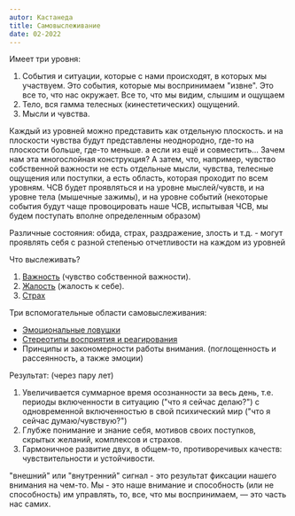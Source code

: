 ```yaml
---
autor: Кастанеда
title: Самовыслеживание
date: 02-2022
---
```

Имеет три уровня:
1. События и ситуации, которые с нами происходят, в которых мы участвуем. Это события, которые мы воспринимаем "извне". Это все то, что нас окружает. Все то, что мы видим, слышим и ощущаем
2. Тело, вся гамма телесных (кинестетических) ощущений.
3. Мысли и чувства.

Каждый из уровней можно представить как отдельную плоскость. и на плоскости чувства будут представлены неоднородно, где-то на плоскости больше, где-то меньше. а если из ещё и совместить... Зачем нам эта многослойная конструкция? А затем, что, например, чувство собственной важности не есть отдельные мысли, чувства, телесные ощущения или поступки, а есть область, которая проходит по всем уровням. ЧСВ будет проявляться и на уровне мыслей/чувств, и на уровне тела (мышечные зажимы), и на уровне событий (некоторые события будут чаще провоцировать наше ЧСВ, испытывая ЧСВ, мы будем поступать вполне определенным образом)

Различные состояния: обида, страх, раздражение, злость и т.д. - могут проявлять себя с разной степенью отчетливости на каждом из уровней

Что выслеживать?
1. [Важность](Психология/Пси/Кастанеда/Чувство%20собственной%20важности.md####%202.%20Важность) (чувство собственной важности).
2. [Жалость](Психология/Пси/Кастанеда/Чувство%20собственной%20важности.md####%203.%20Жалость) (жалость к себе).
3. [Страх](Психология/Пси/Кастанеда/Чувство%20собственной%20важности.md####%201.%20Страх)

Три вспомогательные области самовыслеживания:
- [Эмоциональные ловушки](Психология/Пси/Кастанеда/Чувство%20собственной%20важности.md###%201.%20Эмоциональные%20ловушки) 
- [Стереотипы восприятия и реагирования](Психология/Пси/Кастанеда/Чувство%20собственной%20важности.md###%202.%20Реакции)
- Принципы и закономерности работы внимания. (поглощенность и рассеянность, а также эмоции)

Результат: (через пару лет)
1. Увеличивается суммарное время осознанности за весь день, т.е. периоды включенности в ситуацию ("что я сейчас делаю?") с одновременной включенностью в свой психический мир ("что я сейчас думаю/чувствую?")
2. Глубже понимание и знание себя, мотивов своих поступков, скрытых желаний, комплексов и страхов.
3. Гармоничное развитие двух, в общем-то, противоречивых качеств: чувствительности и устойчивости.

"внешний" или "внутренний" сигнал - это результат фиксации нашего внимания на чем-то. Мы - это наше внимание и способность (или не способность) им управлять, то, все, что мы воспринимаем, — это часть нас самих.